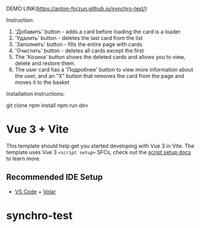 DEMO LINK(https://anton-forzun.github.io/synchro-test/)

Instruction:
1. 'Добавить' button - adds a card before loading the card is a loader
2. 'Удалить' button - deletes the last card from the list
3. 'Заполнить' button - fills the entire page with cards
4. 'Очистить' button - deletes all cards except the first
5. The 'Козина' button shows the deleted cards and allows you to view, delete and restore them.
5. The user card has a 'Подробнее' button to view more information about the user, and an "X" button that removes the card from the page and moves it to the basket

Installation instructions:

git clone
npm install
npm run dev


# Vue 3 + Vite

This template should help get you started developing with Vue 3 in Vite. The template uses Vue 3 `<script setup>` SFCs, check out the [script setup docs](https://v3.vuejs.org/api/sfc-script-setup.html#sfc-script-setup) to learn more.

## Recommended IDE Setup

- [VS Code](https://code.visualstudio.com/) + [Volar](https://marketplace.visualstudio.com/items?itemName=Vue.volar)
# synchro-test
